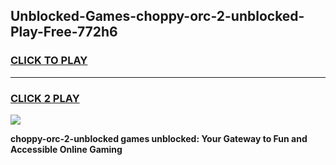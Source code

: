 
## Unblocked-Games-choppy-orc-2-unblocked-Play-Free-772h6
<h3>
<a href="https://premium76.site?title=choppy-orc-2-unblocked&ref=18A1">CLICK TO PLAY</a></h3>
<hr>

<h3>
<a href="https://premium76.site?title=choppy-orc-2-unblocked&ref=18A1">CLICK 2 PLAY</a>
  
</h3>

<a href="https://premium76.site?title=choppy-orc-2-unblocked&ref=18A1"><img src="https://clearcache.store/games.png"></a>


**choppy-orc-2-unblocked games unblocked: Your Gateway to Fun and Accessible Online Gaming**
